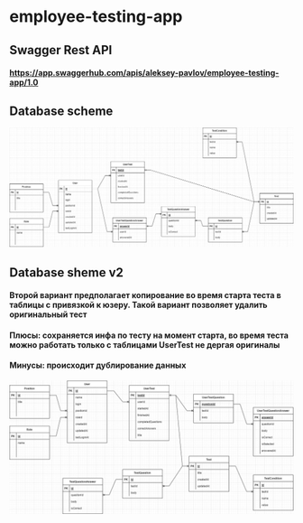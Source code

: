 # employee-testing-app

## Swagger Rest API
#### https://app.swaggerhub.com/apis/aleksey-pavlov/employee-testing-app/1.0

## Database scheme
![Screenshot](./docs/database-scheme.jpg)

## Database sheme v2
#### Второй вариант предполагает копирование во время старта теста в таблицы с привязкой к юзеру. Такой вариант позволяет удалить оригинальный тест
#### Плюсы: сохраняется инфа по тесту на момент старта, во время теста можно работать только с таблицами UserTest не дергая оригиналы
#### Минусы: происходит дублирование данных
![Screenshot](./docs/database-scheme_v2.jpg)
